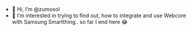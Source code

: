 - 👋 Hi, I’m @zumosol
- 👀 I’m interested in trying to find out, how to integrate and use Webcore with Samsung Smartthing.. so far I end here 😂

